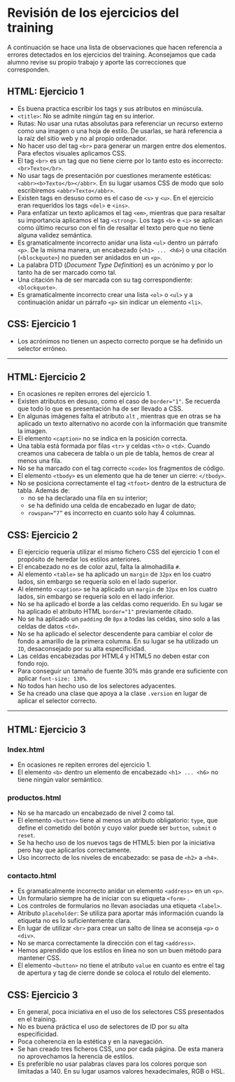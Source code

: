 # Revisión de los ejercicios del training

A continuación se hace una lista de observaciones que hacen referencia a errores detectados en los ejercicios del training. Aconsejamos que cada alumno revise su propio trabajo y aporte las correcciones que corresponden.

## HTML: Ejercicio 1

* Es buena practica escribir los tags y sus atributos en minúscula.
* `<title>`: No se admite ningún tag en su interior.
* Rutas: No usar una rutas absolutas para referenciar un recurso externo como una imagen o una hoja de estilo. De usarlas, se hará referencia a la raíz del sitio web y no al propio ordenador.
* No hacer uso del tag `<br>` para generar un margen entre dos elementos. Para efectos visuales aplicamos CSS.
* El tag `<br>` es un tag que no tiene cierre por lo tanto esto es incorrecto: `<br>Texto</br>`.
* No usar tags de presentación por cuestiones meramente estéticas: `<abbr><b>Texto</b></abbr>`. En su lugar usamos CSS de modo que solo escribiremos `<abbr>Texto</abbr>`.
* Existen tags en desuso como es el caso de `<s>` y `<u>`. En el ejercicio eran requeridos los tags `<del>` e `<ins>`.
* Para enfatizar un texto aplicamos el tag `<em>`, mientras que para resaltar su importancia aplicamos el tag `<strong>`. Los tags `<b>` e `<i>` se aplican como último recurso con el fin de resaltar el texto pero que no tiene alguna validez semántica.
* Es gramaticalmente incorrecto anidar una lista `<ul>` dentro un párrafo `<p>`. De la misma manera, un encabezado (`<h1> ... <h6>`) o una citación (`<blockquote>`) no pueden ser anidados en un `<p>`.
* La palabra DTD (_Document Type Definition_) es un acrónimo y por lo tanto ha de ser marcado como tal.
* Una citación ha de ser marcada con su tag correspondiente: `<blockquote>`.
* Es gramaticalmente incorrecto crear una lista `<ol>` o `<ul>` y a continuación anidar un párrafo `<p>` sin indicar un elemento `<li>`.

## CSS: Ejercicio 1

* Los acrónimos no tienen un aspecto correcto porque se ha definido un selector erróneo.

---

## HTML: Ejercicio 2

* En ocasiones re repiten errores del ejercicio 1.
* Existen atributos en desuso, como el caso de `border="1"`. Se recuerda que todo lo que es presentación ha de ser llevado a CSS.
* En algunas imágenes falta el atributo `alt` , mientras que en otras se ha aplicado un texto alternativo no acorde con la información que transmite la imagen.
* El elemento `<caption>` no se indica en la posición correcta.
* Una tabla está formada por filas `<tr>` y celdas `<th>` o `<td>`. Cuando creamos una cabecera de tabla o un pie de tabla, hemos de crear al menos una fila.
* No se ha marcado con el tag correcto `<code>` los fragmentos de código.
* El elemento `<tbody>` es un elemento que ha de tener un cierre: `</tbody>`.
* No se posiciona correctamente el tag `<tfoot>` dentro de la estructura de tabla. Además de:
  * no se ha declarado una fila en su interior;
  * se ha definido una celda de encabezado en lugar de dato;
  * `rowspan=“7”` es incorrecto en cuanto solo hay 4 columnas.

## CSS: Ejercicio 2

* El ejercicio requería utilizar el mismo fichero CSS del ejercicio 1 con el propósito de heredar los estilos anteriores.
* El encabezado no es de color azul, falta la almohadilla `#`.
* Al elemento `<table>` se ha aplicado un `margin` de `32px` en los cuatro lados, sin embargo se requería solo en el lado superior.
* Al elemento `<caption>` se ha aplicado un `margin` de `32px` en los cuatro lados, sin embargo se requería solo en el lado inferior.
* No se ha aplicado el borde a las celdas como requerido. En su lugar se ha aplicado el atributo HTML `border="1"` previamente citado.
* No se ha aplicado un `padding` de `8px` a todas las celdas, sino solo a las celdas de datos `<td>`.
* No se ha aplicado el selector descendente para cambiar el color de fondo a amarillo de la primera columna. En su lugar se ha utilizado un `ID`, desaconsejado por su alta especificidad.
* Las celdas encabezadas por HTML4 y HTML5 no deben estar con fondo rojo.
* Para conseguir un tamaño de fuente 30% más grande era suficiente con aplicar  `font-size: 130%`.
* No todos han hecho uso de los selectores adyacentes.
* Se ha creado una clase que apoya a la clase `.version` en lugar de aplicar el selector correcto.

---

## HTML: Ejercicio 3

### Index.html

* En ocasiones re repiten errores del ejercicio 1.
* El elemento `<b>` dentro un elemento de encabezado `<h1> ... <h6>` no tiene ningún valor semántico.

### productos.html

* No se ha marcado un encabezado de nivel 2 como tal.
* El elemento `<button>` tiene al menos un atributo obligatorio: `type`, que define el cometido del botón y cuyo valor puede ser `button`, `submit` o `reset`.
* Se ha hecho uso de los nuevos tags de HTML5: bien por la iniciativa pero hay que aplicarlos correctamente.
* Uso incorrecto de los niveles de encabezado: se pasa de `<h2>` a `<h4>`.

### contacto.html

* Es gramaticalmente incorrecto anidar un elemento `<address>` en un `<p>`.
* Un formulario siempre ha de iniciar con su etiqueta `<form>` .
* Los controles de formularios no llevan asociadas una etiqueta `<label>`.
* Atributo `placeholder`: Se utiliza para aportar más información cuando la etiqueta no es lo suficientemente clara.
* En lugar de utilizar `<br>` para crear un salto de línea se aconseja `<p>` o `<div>`.
* No se marca correctamente la dirección con el tag `<address>`.
* Hemos aprendido que los estilos en línea no son un buen método para mantener CSS.
* El elemento `<button>` no tiene el atributo `value` en cuanto es entre el tag de apertura y tag de cierre donde se coloca el rotulo del elemento.

## CSS: Ejercicio 3

* En general, poca iniciativa en el uso de los selectores CSS presentados en el training.
* No es buena práctica el uso de selectores de ID por su alta especificidad.
* Poca coherencia en la estética y en la navegación.
* Se han creado tres ficheros CSS, uno por cada página. De esta manera no aprovechamos la herencia de estilos.
* Es preferible no usar palabras claves para los colores porque son limitadas a 140. En su lugar usamos valores hexadecimales, RGB o HSL.
